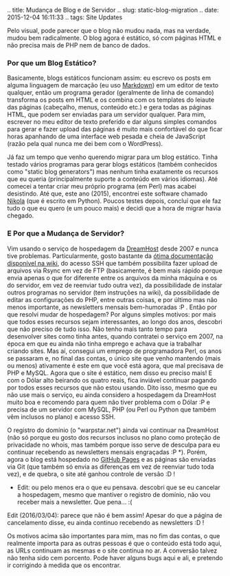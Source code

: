 .. title: Mudança de Blog e de Servidor
.. slug: static-blog-migration
.. date: 2015-12-04 16:11:33
.. tags: Site Updates

Pelo visual, pode parecer que o blog não mudou nada, mas na verdade, mudou bem radicalmente. O blog agora é estático, só com páginas HTML e não precisa mais de PHP nem de banco de dados.

### Por que um Blog Estático?

Basicamente, blogs estáticos funcionam assim: eu escrevo os posts em alguma linguagem de marcação (eu uso [Markdown][mdhp]) em um editor de texto qualquer, então um programa gerador (geralmente de linha de comando) transforma os posts em HTML e os combina com os templates do leiaute das páginas (cabeçalho, menus, conteúdo etc.) e gera todas as páginas HTML, que podem ser enviadas para um servidor qualquer. Para mim, escrever no meu editor de texto preferido e dar alguns simples comandos para gerar e fazer upload das páginas é muito mais confortável do que ficar horas apanhando de uma interface web pesada e cheia de JavaScript (razão pela qual nunca me dei bem com o WordPress).

Já faz um tempo que venho querendo migrar para um blog estático. Tinha testado vários programas para gerar blogs estáticos (também conhecidos como "static blog generators") mas nenhum tinha exatamente os recursos que eu queria (principalmente suporte a conteúdo em vários idiomas). Até comecei a tentar criar meu próprio programa (em Perl) mas acabei desistindo. Até que, este ano (2015), encontrei este software chamado [Nikola][nikolahp] (que é escrito em Python). Poucos testes depois, concluí que ele faz tudo o que eu quero (e um pouco mais) e decidi que a hora de migrar havia chegado.

### E Por que a Mudança de Servidor?

Vim usando o serviço de hospedagem da [DreamHost][dhhp] desde 2007 e nunca tive problemas. Particularmente, gosto bastante da [ótima documentação disponível na wiki][dhwiki], do acesso SSH que também possibilita fazer upload de arquivos via Rsync em vez de FTP (basicamente, é bem mais rápido porque envia apenas o que for diferente entre os arquivos da minha máquina e os do servidor, em vez de reenviar tudo outra vez), da possibilidade de instalar outros programas no servidor (tem instruções na wiki), da possibilidade de editar as configurações do PHP, entre outras coisas, e por último mas não menos importante, as newsletters mensais bem-humoradas :P . Então por que resolvi mudar de hospedagem? Por alguns simples motivos: por mais que todos esses recursos sejam interessantes, ao longo dos anos, descobri que não preciso de tudo isso. Não tenho mais tanto tempo para desenvolver sites como tinha antes, quando contratei o serviço em 2007, na época em que eu ainda não tinha emprego e achava que ia trabalhar criando sites. Mas aí, consegui um emprego de programadora Perl, os anos se passaram e, no final das contas, o único site que venho mantendo (mais ou menos) ativamente é este em que você está agora, que mal precisava de PHP e MySQL. Agora que o site é estático, nem disso eu preciso mais! E com o Dólar alto beirando os quatro reais, fica inviável continuar pagando por todos esses recursos que não estou usando. Dito isso, mesmo que eu não use mais o serviço, eu ainda considero a hospedagem da DreamHost muito boa e recomendo para quem não tiver problema com o Dólar :P e precisa de um servidor com MySQL, PHP (ou Perl ou Python que também vêm inclusos no plano) e acesso SSH.

O registro do domínio (o "warpstar.net") ainda vai continuar na DreamHost (não só porque eu gosto dos recursos inclusos no plano como proteção de privacidade no whois, mas também porque isso serve de desculpa para eu continuar recebendo as newsletters mensais engraçadas :P *). Porém, agora o blog está hospedado no [GitHub Pages][ghpageshp] e as páginas são enviadas via Git (que também só envia as diferenças em vez de reenviar tudo toda vez), e de quebra, o site até ganhou controle de versão :D !

* Edit: ou pelo menos era o que eu pensava. descobri que se eu cancelar a hospedagem, mesmo que mantiver o registro de domínio, não vou receber mais a newsletter. Que pena... :(

Edit (2016/03/04): parece que não é bem assim! Apesar do que a página de cancelamento disse, eu ainda continuo recebendo as newsletters :D !

Os motivos acima são importantes para mim, mas no fim das contas, o que realmente importa para as outras pessoas é que o conteúdo está todo aqui, as URLs continuam as mesmas e o site continua no ar. A conversão talvez não tenha sido cem porcento. Pode haver alguns bugs aqui e ali, e pretendo ir corrigindo à medida que os encontrar.


[mdhp]: https://daringfireball.net/projects/markdown/
[nikolahp]: https://getnikola.com/
[dhhp]: http://www.dreamhost.com/r.cgi?362621
[dhwiki]: http://wiki.dreamhost.com/
[ghpageshp]: https://pages.github.com/